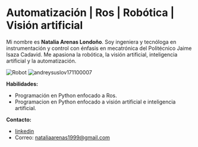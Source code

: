 # Automatización | Ros | Robótica | Visión artificial 

Mi nombre es **Natalia Arenas Londoño**. Soy ingeniera y tecnóloga en instrumentación y control  con énfasis en mecatrónica del Politécnico Jaime Isaza Cadavid. Me apasiona la robótica, la visión artificial, inteligencia artificial y la automatización.

![Robot](https://user-images.githubusercontent.com/71849061/209234520-23c661f3-c0ef-4c09-add7-d0bed2afc042.png) ![andreysuslov171100007](https://user-images.githubusercontent.com/71849061/209236299-a812ac9e-8ee0-48ef-8b21-1ae81d891bdb.png) 
 


**Habilidades:**

- Programación en Python enfocado a Ros.
- Programacion en Python enfocado a visión artificial e inteligencia artificial.

**Contacto:**

- [linkedin](www.linkedin.com/in/natalia-arenas-londoño)
- Correo: nataliaarenas1999@gmail.com

